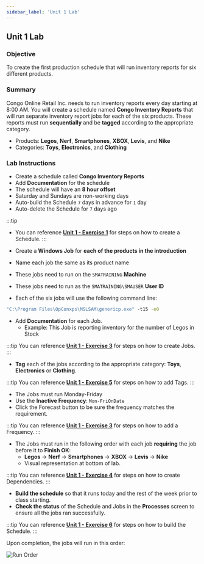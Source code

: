 ```yaml
---
sidebar_label: 'Unit 1 Lab'
---
```


## Unit 1 Lab

### Objective

To create the first production schedule that will run inventory reports for six different products.

### Summary

Congo Online Retail Inc. needs to run inventory reports every day starting at 8:00 AM. You will create a schedule named **Congo Inventory Reports** that will run separate inventory report jobs for each of the six products. These reports must run **sequentially** and be **tagged** according to the appropriate category.

* Products: **Legos**, **Nerf**, **Smartphones**, **XBOX**, **Levis**, and **Nike**
* Categories: **Toys**, **Electronics**, and **Clothing**

<!--
:::tip [Walkthrough Video - Unit 1 Exercise 1](../static/videobasic/U1LAB.mp4)

:::
-->

### Lab Instructions

* Create a schedule called **Congo Inventory Reports**
* Add **Documentation** for the schedule 
* The schedule will have an **8 hour offset**
* Saturday and Sundays are non-working days
* Auto-build the Schedule ```7``` days in advance for ```1``` day
* Auto-delete the Schedule for ```7``` days ago

:::tip
* You can reference [**Unit 1 - Exercise 1**](/docs/Unit%201%20Exercise%201.md) for steps on how to create a Schedule.
:::

* Create a **Windows Job** for **each of the products in the introduction**
* Name each job the same as its product name
* These jobs need to run on the ```SMATRAINING``` **Machine**
* These jobs need to run as the ```SMATRAINING\SMAUSER``` **User ID**
* Each of the six jobs will use the following command line:
```cmd
"C:\Program Files\OpConxps\MSLSAM\genericp.exe" -t15 -e0
```
* Add **Documentation** for each Job. 
  * Example: This Job is reporting inventory for the number of Legos in Stock

:::tip
You can reference [**Unit 1 - Exercise 3**](/docs/Unit%201%20Exercise%203.md) for steps on how to create Jobs.
:::

* **Tag** each of the jobs according to the appropriate category: **Toys**, **Electronics** or **Clothing**.

:::tip
You can reference [**Unit 1 - Exercise 5**](/docs/Unit%201%20Exercise%205.md) for steps on how to add Tags.
:::

* The Jobs must run Monday-Friday
* Use the **Inactive Frequency**: ```Mon-FriOnDate```
* Click the Forecast button to be sure the frequency matches the requirement.

:::tip
You can reference [**Unit 1 - Exercise 3**](/docs/Unit%201%20Exercise%203.md) for steps on how to add a Frequency.
:::

* The Jobs must run in the following order with each job **requiring** the job before it to **Finish OK**:
  * **Legos** &rarr; **Nerf** &rarr; **Smartphones** &rarr; **XBOX** &rarr; **Levis** &rarr; **Nike**
  * Visual representation at bottom of lab.

:::tip
You can reference [**Unit 1 - Exercise 4**](/docs/Unit%201%20Exercise%204.md) for steps on how to create Dependencies.
:::

* **Build the schedule** so that it runs today and the rest of the week prior to class starting.
* **Check the status** of the Schedule and Jobs in the **Processes** screen to ensure all the jobs ran successfully.

:::tip
You can reference [**Unit 1 - Exercise 6**](/docs/Unit%201%20Exercise%206.md) for steps on how to build the Schedule.
:::


Upon completion, the jobs will run in this order:

![Run Order](../static/imgbasic/unit1lab1dependencyview.png)